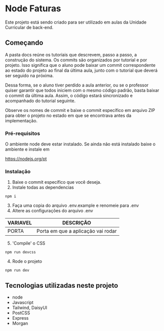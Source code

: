 # Node Faturas

Este projeto está sendo criado para ser utilizado em aulas da Unidade Curricular de back-end.

## Começando

A pasta docs reúne os tutoriais que descrevem, passo a passo, a construção do sistema.
Os commits são organizados por tutorial e por projeto. Isso significa que o aluno pode baixar um commit correspondente ao estado do projeto ao final da última aula, junto com o tutorial que deverá ser seguido na próxima.

Dessa forma, se o aluno tiver perdido a aula anterior, ou se o professor quiser garantir que todos iniciem com o mesmo código padrão, basta baixar o commit da última aula. Assim, o código estará sincronizado e acompanhado do tutorial seguinte.

Observe os nomes de commit e baixe o commit específico em arquivo ZIP para obter o projeto no estado em que se encontrava antes da implementação.


### Pré-requisitos

O ambiente node deve estar instalado. Se ainda não está instalado baixe o ambiente e instale em 

https://nodejs.org/pt


### Instalação


1. Baixe o commit específico que você deseja.
2. Instale todas as dependencias

```
npm i
```

3. Faça uma copia do arquivo .env.example e renomeie para .env
4. Altere as configurações do arquivo .env

| VARIAVEL | DESCRIÇÃO |
|----------|----------|
|PORTA |Porta em que a aplicação vai rodar|

5. 'Compile' o CSS

```
npm run devcss
```

4. Rode o projeto

```
npm run dev
```
## Tecnologias utilizadas neste projeto

* node
* Javascript
* Tailwind, DaisyUI
* PostCSS
* Express
* Morgan